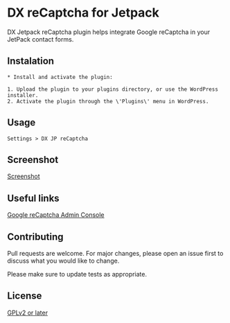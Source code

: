 # DX reCaptcha for Jetpack

DX Jetpack reCaptcha plugin helps integrate Google reCaptcha in your JetPack contact forms.

## Instalation

```
* Install and activate the plugin:

1. Upload the plugin to your plugins directory, or use the WordPress installer.
2. Activate the plugin through the \'Plugins\' menu in WordPress.
```
## Usage

```
Settings > DX JP reCaptcha
```
## Screenshot
[Screenshot](https://prnt.sc/ru17tt)

## Useful links

[Google reCaptcha Admin Console](https://www.google.com/recaptcha/intro/v3.html)

## Contributing
Pull requests are welcome. For major changes, please open an issue first to discuss what you would like to change.

Please make sure to update tests as appropriate.

## License

[GPLv2 or later]( http://www.gnu.org/licenses/gpl-2.0.html)